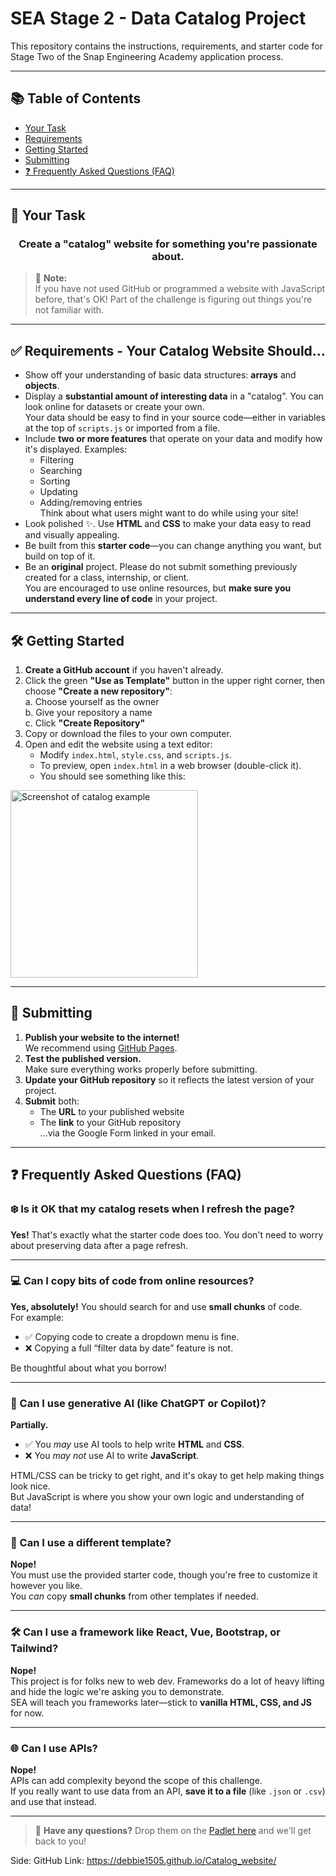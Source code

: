 # SEA Stage 2 - Data Catalog Project

This repository contains the instructions, requirements, and starter code for Stage Two of the Snap Engineering Academy application process.

---

## 📚 Table of Contents

- [Your Task](#your-task)
- [Requirements](#requirements---your-catalog-website-should)
- [Getting Started](#getting-started)
- [Submitting](#submitting)
- [❓ Frequently Asked Questions (FAQ)](#-frequently-asked-questions-faq)

---

## 🎯 Your Task

### <p align="center">Create a "catalog" website for something you're passionate about.</p>

> 📝 **Note:**  
> If you have not used GitHub or programmed a website with JavaScript before, that's OK! Part of the challenge is figuring out things you're not familiar with.

---

## ✅ Requirements - Your Catalog Website Should...

- Show off your understanding of basic data structures: **arrays** and **objects**.
- Display a **substantial amount of interesting data** in a "catalog". You can look online for datasets or create your own.  
  Your data should be easy to find in your source code—either in variables at the top of `scripts.js` or imported from a file.
- Include **two or more features** that operate on your data and modify how it's displayed. Examples:
  - Filtering
  - Searching
  - Sorting
  - Updating
  - Adding/removing entries  
    Think about what users might want to do while using your site!
- Look polished ✨. Use **HTML** and **CSS** to make your data easy to read and visually appealing.
- Be built from this **starter code**—you can change anything you want, but build on top of it.
- Be an **original** project. Please do not submit something previously created for a class, internship, or client.  
  You are encouraged to use online resources, but **make sure you understand every line of code** in your project.

---

## 🛠️ Getting Started

1. **Create a GitHub account** if you haven't already.
2. Click the green **"Use as Template"** button in the upper right corner, then choose **"Create a new repository"**:  
   a. Choose yourself as the owner  
   b. Give your repository a name  
   c. Click **"Create Repository"**
3. Copy or download the files to your own computer.
4. Open and edit the website using a text editor:
   - Modify `index.html`, `style.css`, and `scripts.js`.
   - To preview, open `index.html` in a web browser (double-click it).
   - You should see something like this:

<img height="300" alt="Screenshot of catalog example" src="https://github.com/Snap-Engineering-Academy-2023/rn_lab1/assets/7607483/fdd57236-50fe-48ca-956d-d9b4b12db038">

---

## 🚀 Submitting

1. **Publish your website to the internet!**  
   We recommend using [GitHub Pages](https://docs.github.com/en/pages/getting-started-with-github-pages/creating-a-github-pages-site#creating-your-site).
2. **Test the published version.**  
   Make sure everything works properly before submitting.
3. **Update your GitHub repository** so it reflects the latest version of your project.
4. **Submit** both:
   - The **URL** to your published website
   - The **link** to your GitHub repository  
     …via the Google Form linked in your email.

---

## ❓ Frequently Asked Questions (FAQ)

### ❄️ Is it OK that my catalog resets when I refresh the page?

**Yes!** That's exactly what the starter code does too. You don't need to worry about preserving data after a page refresh.

---

### 💻 Can I copy bits of code from online resources?

**Yes, absolutely!** You should search for and use **small chunks** of code.  
For example:

- ✅ Copying code to create a dropdown menu is fine.
- ❌ Copying a full “filter data by date” feature is not.

Be thoughtful about what you borrow!

---

### 🤖 Can I use generative AI (like ChatGPT or Copilot)?

**Partially.**

- ✅ You _may_ use AI tools to help write **HTML** and **CSS**.
- ❌ You _may not_ use AI to write **JavaScript**.

HTML/CSS can be tricky to get right, and it's okay to get help making things look nice.  
But JavaScript is where you show your own logic and understanding of data!

---

### 🧰 Can I use a different template?

**Nope!**  
You must use the provided starter code, though you're free to customize it however you like.  
You _can_ copy **small chunks** from other templates if needed.

---

### 🛠️ Can I use a framework like React, Vue, Bootstrap, or Tailwind?

**Nope!**  
This project is for folks new to web dev. Frameworks do a lot of heavy lifting and hide the logic we're asking you to demonstrate.  
SEA will teach you frameworks later—stick to **vanilla HTML, CSS, and JS** for now.

---

### 🌐 Can I use APIs?

**Nope!**  
APIs can add complexity beyond the scope of this challenge.  
If you really want to use data from an API, **save it to a file** (like `.json` or `.csv`) and use that instead.

---

> 💬 **Have any questions?** Drop them on the [Padlet here](https://padlet.com/arlenschallenge/2025-snap-engineering-academy-stage-2-project-assessment-que-ndmqkef3wxt8sh72) and we'll get back to you!

Side: GitHub Link: https://debbie1505.github.io/Catalog_website/
